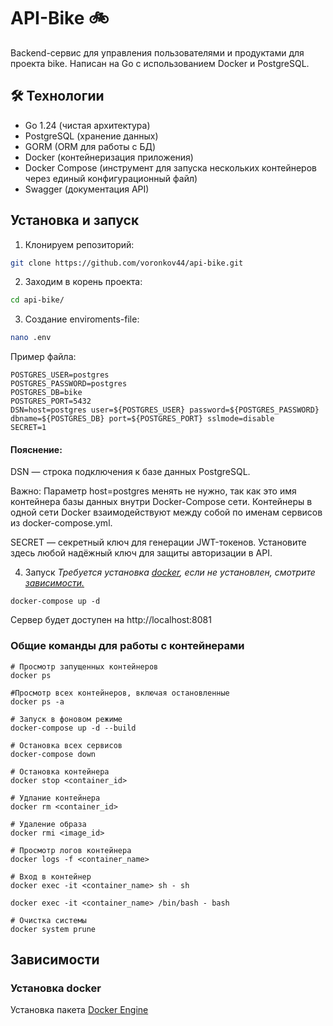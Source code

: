 # API-Bike 🚲

Backend-сервис для управления пользователями и продуктами для проекта bike. Написан на Go с использованием Docker и PostgreSQL.

## 🛠 Технологии
- Go 1.24 (чистая архитектура)
- PostgreSQL (хранение данных)
- GORM (ORM для работы с БД)
- Docker (контейнеризация приложения)
- Docker Compose (инструмент для запуска нескольких контейнеров через единый конфигурационный файл)
- Swagger (документация API)


## Установка и запуск

1. Клонируем репозиторий:
```bash
git clone https://github.com/voronkov44/api-bike.git
```
2. Заходим в корень проекта:
```bash
cd api-bike/
```

3. Создание enviroments-file:
```bash
nano .env
```
Пример файла:
```
POSTGRES_USER=postgres 
POSTGRES_PASSWORD=postgres 
POSTGRES_DB=bike 
POSTGRES_PORT=5432 
DSN=host=postgres user=${POSTGRES_USER} password=${POSTGRES_PASSWORD} dbname=${POSTGRES_DB} port=${POSTGRES_PORT} sslmode=disable 
SECRET=1
```
#### Пояснение:
DSN — строка подключения к базе данных PostgreSQL.

Важно:
Параметр host=postgres менять не нужно, так как это имя контейнера базы данных внутри Docker-Compose сети.
Контейнеры в одной сети Docker взаимодействуют между собой по именам сервисов из docker-compose.yml.

SECRET — секретный ключ для генерации JWT-токенов.
Установите здесь любой надёжный ключ для защиты авторизации в API.

4. Запуск
*Требуется установка [docker](https://www.docker.com/products/docker-desktop/), если не установлен, смотрите [зависимости.]()*
```
docker-compose up -d
```

Сервер будет доступен на http://localhost:8081

### Общие команды для работы с контейнерами

```
# Просмотр запущенных контейнеров
docker ps

#Просмотр всех контейнеров, включая остановленные
docker ps -a

# Запуск в фоновом режиме
docker-compose up -d --build

# Остановка всех сервисов
docker-compose down

# Остановка контейнера
docker stop <container_id>

# Удлание контейнера
docker rm <container_id>

# Удаление образа
docker rmi <image_id>

# Просмотр логов контейнера
docker logs -f <container_name>

# Вход в контейнер
docker exec -it <container_name> sh - sh

docker exec -it <container_name> /bin/bash - bash

# Очистка системы
docker system prune
```

## Зависимости
### Установка docker
Установка пакета [Docker Engine](https://docs.docker.com/engine/install/)

